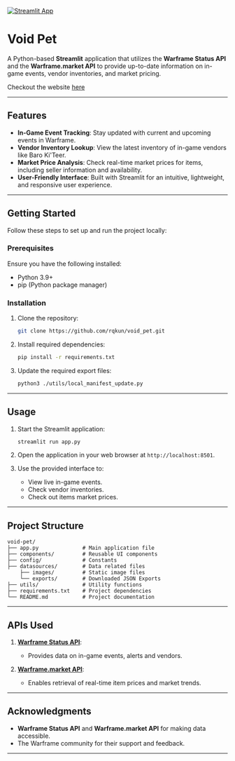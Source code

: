 [![Streamlit App](https://static.streamlit.io/badges/streamlit_badge_black_white.svg)](https://rqkun-voidpet.streamlit.app/)
# Void Pet 

A Python-based **Streamlit** application that utilizes the **Warframe Status API** and the **Warframe.market API** to provide up-to-date information on in-game events, vendor inventories, and market pricing.

Checkout the website [here](https://rqkun-voidpet.streamlit.app/)

---

## Features

- **In-Game Event Tracking**: Stay updated with current and upcoming events in Warframe.
- **Vendor Inventory Lookup**: View the latest inventory of in-game vendors like Baro Ki'Teer.
- **Market Price Analysis**: Check real-time market prices for items, including seller information and availability.
- **User-Friendly Interface**: Built with Streamlit for an intuitive, lightweight, and responsive user experience.

---

## Getting Started

Follow these steps to set up and run the project locally:

### Prerequisites

Ensure you have the following installed:

- Python 3.9+
- pip (Python package manager)

### Installation

1. Clone the repository:

   ```bash
   git clone https://github.com/rqkun/void_pet.git
   ```

2. Install required dependencies:

   ```bash
   pip install -r requirements.txt
   ```

3. Update the required export files:

   ```bash
   python3 ./utils/local_manifest_update.py
   ```
---

## Usage

1. Start the Streamlit application:

   ```bash
   streamlit run app.py
   ```

2. Open the application in your web browser at `http://localhost:8501`.

3. Use the provided interface to:
   - View live in-game events.
   - Check vendor inventories.
   - Check out items market prices.

---

## Project Structure

```plaintext
void-pet/
├── app.py              # Main application file
├── components/         # Reusable UI components
├── config/             # Constants
├── datasources/        # Data related files 
    ├── images/         # Static image files
    └── exports/        # Downloaded JSON Exports
├── utils/              # Utility functions
├── requirements.txt    # Project dependencies
└── README.md           # Project documentation
```

---

## APIs Used

1. **[Warframe Status API](https://docs.warframestat.us/)**:
   - Provides data on in-game events, alerts and vendors.

2. **[Warframe.market API](https://warframe.market/api_docs/)**:
   - Enables retrieval of real-time item prices and market trends.

---

## Acknowledgments

- **Warframe Status API** and **Warframe.market API** for making data accessible.
- The Warframe community for their support and feedback.

---
